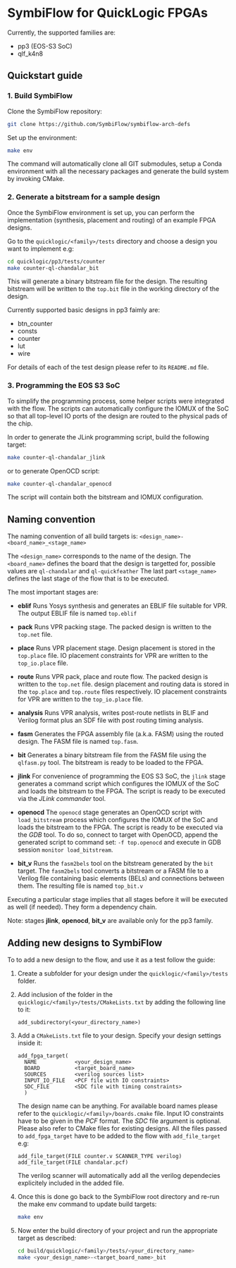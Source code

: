 # SymbiFlow for QuickLogic FPGAs

Currently, the supported families are:

- pp3 (EOS-S3 SoC)
- qlf_k4n8

## Quickstart guide

### 1. Build SymbiFlow

Clone the SymbiFlow repository:

```bash
git clone https://github.com/SymbiFlow/symbiflow-arch-defs
```

Set up the environment:

```bash
make env
```

The command will automatically clone all GIT submodules, setup a Conda environment with all the necessary packages and generate the build system by invoking CMake.

### 2. Generate a bitstream for a sample design

Once the SymbiFlow environment is set up, you can perform the implementation (synthesis, placement and routing) of an example FPGA designs.

Go to the `quicklogic/<family>/tests` directory and choose a design you want to implement e.g:

```bash
cd quicklogic/pp3/tests/counter
make counter-ql-chandalar_bit
```

This will generate a binary bitstream file for the design. The resulting bitstream will be written to the `top.bit` file in the working directory of the design.

Currently supported basic designs in pp3 faimly are:

- btn_counter
- consts
- counter
- lut
- wire

For details of each of the test design please refer to its `README.md` file.

### 3. Programming the EOS S3 SoC

To simplify the programming process, some helper scripts were integrated with the flow.
The scripts can automatically configure the IOMUX of the SoC so that all top-level IO ports of the design are routed to the physical pads of the chip.

In order to generate the JLink programming script, build the following target:

```bash
make counter-ql-chandalar_jlink
```

or to generate OpenOCD script:

```bash
make counter-ql-chandalar_openocd
```

The script will contain both the bitstream and IOMUX configuration.

## Naming convention

The naming convention of all build targets is: `<design_name>-<board_name>_<stage_name>`

The `<design_name>` corresponds to the name of the design.
The `<board_name>` defines the board that the design is targetted for, possible values are `ql-chandalar` and `ql-quickfeather`
The last part `<stage_name>` defines the last stage of the flow that is to be executed.

The most important stages are:

- **eblif**
    Runs Yosys synthesis and generates an EBLIF file suitable for VPR. The output EBLIF file is named `top.eblif`

- **pack**
    Runs VPR packing stage. The packed design is written to the `top.net` file.

- **place**
    Runs VPR placement stage. Design placement is stored in the `top.place` file. IO placement constraints for VPR are written to the `top_io.place` file.

- **route**
    Runs VPR pack, place and route flow. The packed design is written to the `top.net` file. design placement and routing data is stored in the `top.place` and `top.route` files respectively. IO placement constraints for VPR are written to the `top_io.place` file.

- **analysis**
    Runs VPR analysis, writes post-route netlists in BLIF and Verilog format plus an SDF file with post routing timing analysis.

- **fasm**
    Generates the FPGA assembly file (a.k.a. FASM) using the routed design. The FASM file is named `top.fasm`.

- **bit**
    Generates a binary bitstream file from the FASM file using the `qlfasm.py` tool. The bitstream is ready to be loaded to the FPGA.

- **jlink**
    For convenience of programming the EOS S3 SoC, the `jlink` stage generates a command script which configures the IOMUX of the SoC and loads the bitstream to the FPGA. The script is ready to be executed via the *JLink commander* tool.

- **openocd**
    The `openocd` stage generates an OpenOCD script with `load_bitstream` process which configures the IOMUX of the SoC and loads the bitstream to the FPGA. The script is ready to be executed via the *GDB* tool. To do so, connect to target with OpenOCD, append the generated script to command set: `-f top.openocd` and execute in GDB session `monitor load_bitstream`.

- **bit_v**
    Runs the `fasm2bels` tool on the bitstream generated by the `bit` target. The ``fasm2bels`` tool converts a bitstream or a FASM file to a Verilog file containing basic elements (BELs) and connections between them. The resulting file is named `top_bit.v`

Executing a particular stage implies that all stages before it will be executed as well (if needed). They form a dependency chain.

Note: stages **jlink**, **openocd**, **bit_v** are available only for the pp3 family.

## Adding new designs to SymbiFlow

To to add a new design to the flow, and use it as a test follow the guide:

1. Create a subfolder for your design under the `quicklogic/<family>/tests` folder.

1. Add inclusion of the folder in the `quicklogic/<family>/tests/CMakeLists.txt` by adding the following line to it:

    ```plaintext
    add_subdirectory(<your_directory_name>)
    ```

1. Add a `CMakeLists.txt` file to your design. Specify your design settings inside it:

    ```plaintext
    add_fpga_target(
      NAME            <your_design_name>
      BOARD           <target_board_name>
      SOURCES         <verilog sources list>
      INPUT_IO_FILE   <PCF file with IO constraints>
      SDC_FILE        <SDC file with timing constraints>
      )
    ```

    The design name can be anything. For available board names please refer to the `quicklogic/<family>/boards.cmake` file. Input IO constraints have to be given in the *PCF* format. The *SDC* file argument is optional.
    Please also refer to CMake files for existing designs.
    All the files passed to `add_fpga_target` have to be added to the flow with `add_file_target` e.g:

    ```plaintext
    add_file_target(FILE counter.v SCANNER_TYPE verilog)
    add_file_target(FILE chandalar.pcf)
    ```

    The verilog scanner will automatically add all the verilog dependecies explicitely included in the added file.

1. Once this is done go back to the SymbiFlow root directory and re-run the make env command to update build targets:

   ```bash
   make env
   ```

1. Now enter the build directory of your project and run the appropriate target as described:

   ```bash
   cd build/quicklogic/<family>/tests/<your_directory_name>
   make <your_design_name>-<target_board_name>_bit
   ```

